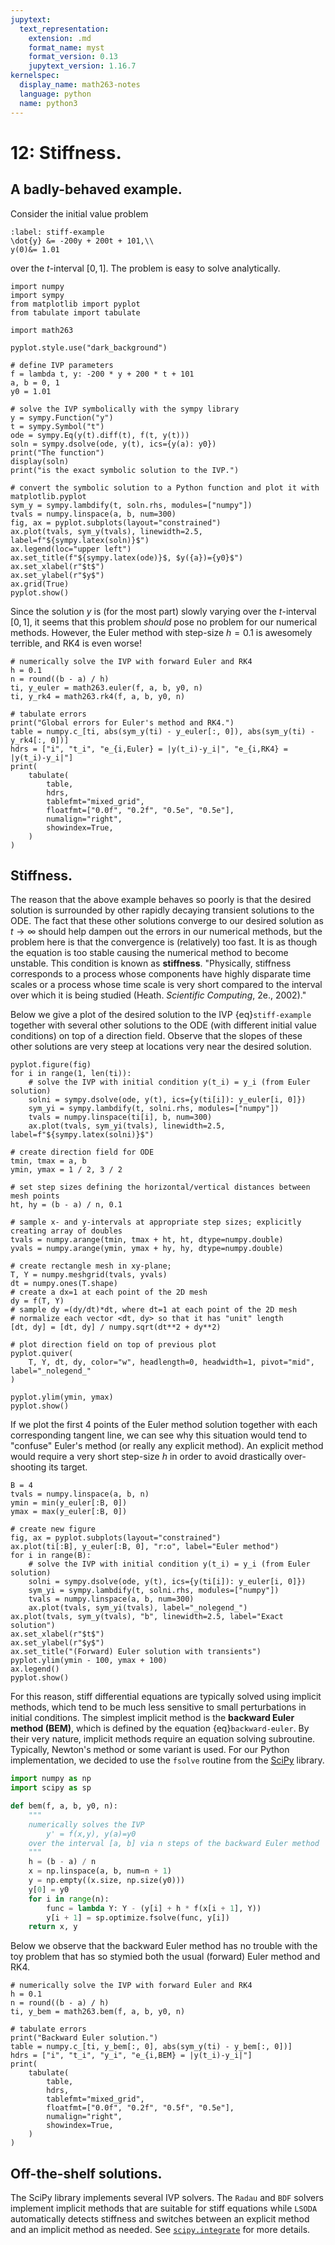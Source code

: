 ```yaml
---
jupytext:
  text_representation:
    extension: .md
    format_name: myst
    format_version: 0.13
    jupytext_version: 1.16.7
kernelspec:
  display_name: math263-notes
  language: python
  name: python3
---
```


# 12: Stiffness.

## A badly-behaved example.

Consider the initial value problem
```{math}
:label: stiff-example
\dot{y} &= -200y + 200t + 101,\\
y(0)&= 1.01
```
over the $t$-interval $[0, 1]$.
The problem is easy to solve analytically.

```{code-cell}
import numpy
import sympy
from matplotlib import pyplot
from tabulate import tabulate

import math263

pyplot.style.use("dark_background")

# define IVP parameters
f = lambda t, y: -200 * y + 200 * t + 101
a, b = 0, 1
y0 = 1.01

# solve the IVP symbolically with the sympy library
y = sympy.Function("y")
t = sympy.Symbol("t")
ode = sympy.Eq(y(t).diff(t), f(t, y(t)))
soln = sympy.dsolve(ode, y(t), ics={y(a): y0})
print("The function")
display(soln)
print("is the exact symbolic solution to the IVP.")

# convert the symbolic solution to a Python function and plot it with matplotlib.pyplot
sym_y = sympy.lambdify(t, soln.rhs, modules=["numpy"])
tvals = numpy.linspace(a, b, num=300)
fig, ax = pyplot.subplots(layout="constrained")
ax.plot(tvals, sym_y(tvals), linewidth=2.5, label=f"${sympy.latex(soln)}$")
ax.legend(loc="upper left")
ax.set_title(f"${sympy.latex(ode)}$, $y({a})={y0}$")
ax.set_xlabel(r"$t$")
ax.set_ylabel(r"$y$")
ax.grid(True)
pyplot.show()
```

Since the solution $y$ is (for the most part) slowly varying over the $t$-interval $[0, 1]$, it seems that this problem _should_ pose no problem for our numerical methods.  However, the  Euler method with step-size $h=0.1$ is awesomely terrible, and RK4 is even worse!

```{code-cell}
# numerically solve the IVP with forward Euler and RK4
h = 0.1
n = round((b - a) / h)
ti, y_euler = math263.euler(f, a, b, y0, n)
ti, y_rk4 = math263.rk4(f, a, b, y0, n)

# tabulate errors
print("Global errors for Euler's method and RK4.")
table = numpy.c_[ti, abs(sym_y(ti) - y_euler[:, 0]), abs(sym_y(ti) - y_rk4[:, 0])]
hdrs = ["i", "t_i", "e_{i,Euler} = |y(t_i)-y_i|", "e_{i,RK4} = |y(t_i)-y_i|"]
print(
    tabulate(
        table,
        hdrs,
        tablefmt="mixed_grid",
        floatfmt=["0.0f", "0.2f", "0.5e", "0.5e"],
        numalign="right",
        showindex=True,
    )
)
```

## Stiffness.

The reason that the above example behaves so poorly is that the desired solution is surrounded by other rapidly decaying transient solutions to the ODE.  The fact that these other solutions converge to our desired solution as $t\to\infty$ should help dampen out the errors in our numerical methods, but the problem here is that the convergence is (relatively) too fast.  It is as though the equation is too stable causing the numerical method to become unstable.  This condition is known as **stiffness**.  "Physically, stiffness corresponds to a process whose components have highly disparate time scales or a process whose time scale is very short compared to the interval over which it is being studied (Heath. _Scientific Computing_, 2e., 2002)."

Below we give a plot of the desired solution to the IVP {eq}`stiff-example` together with several other solutions to the ODE (with different initial value conditions) on top of a direction field.  Observe that the slopes of these other solutions are very steep at locations very near the desired solution.

```{code-cell}
pyplot.figure(fig)
for i in range(1, len(ti)):
    # solve the IVP with initial condition y(t_i) = y_i (from Euler solution)
    solni = sympy.dsolve(ode, y(t), ics={y(ti[i]): y_euler[i, 0]})
    sym_yi = sympy.lambdify(t, solni.rhs, modules=["numpy"])
    tvals = numpy.linspace(ti[i], b, num=300)
    ax.plot(tvals, sym_yi(tvals), linewidth=2.5, label=f"${sympy.latex(solni)}$")

# create direction field for ODE
tmin, tmax = a, b
ymin, ymax = 1 / 2, 3 / 2

# set step sizes defining the horizontal/vertical distances between mesh points
ht, hy = (b - a) / n, 0.1

# sample x- and y-intervals at appropriate step sizes; explicitly creating array of doubles
tvals = numpy.arange(tmin, tmax + ht, ht, dtype=numpy.double)
yvals = numpy.arange(ymin, ymax + hy, hy, dtype=numpy.double)

# create rectangle mesh in xy-plane;
T, Y = numpy.meshgrid(tvals, yvals)
dt = numpy.ones(T.shape)
# create a dx=1 at each point of the 2D mesh
dy = f(T, Y)
# sample dy =(dy/dt)*dt, where dt=1 at each point of the 2D mesh
# normalize each vector <dt, dy> so that it has "unit" length
[dt, dy] = [dt, dy] / numpy.sqrt(dt**2 + dy**2)

# plot direction field on top of previous plot
pyplot.quiver(
    T, Y, dt, dy, color="w", headlength=0, headwidth=1, pivot="mid", label="_nolegend_"
)

pyplot.ylim(ymin, ymax)
pyplot.show()
```

If we plot the first 4 points of the Euler method solution together with each corresponding tangent line, we can see why this situation would tend to "confuse" Euler's method (or really any explicit method).  An explicit method would require a very short step-size $h$ in order to avoid drastically over-shooting its target.

```{code-cell}
B = 4
tvals = numpy.linspace(a, b, n)
ymin = min(y_euler[:B, 0])
ymax = max(y_euler[:B, 0])

# create new figure
fig, ax = pyplot.subplots(layout="constrained")
ax.plot(ti[:B], y_euler[:B, 0], "r:o", label="Euler method")
for i in range(B):
    # solve the IVP with initial condition y(t_i) = y_i (from Euler solution)
    solni = sympy.dsolve(ode, y(t), ics={y(ti[i]): y_euler[i, 0]})
    sym_yi = sympy.lambdify(t, solni.rhs, modules=["numpy"])
    tvals = numpy.linspace(a, b, num=300)
    ax.plot(tvals, sym_yi(tvals), label="_nolegend_")
ax.plot(tvals, sym_y(tvals), "b", linewidth=2.5, label="Exact solution")
ax.set_xlabel(r"$t$")
ax.set_ylabel(r"$y$")
ax.set_title("(Forward) Euler solution with transients")
pyplot.ylim(ymin - 100, ymax + 100)
ax.legend()
pyplot.show()
```

For this reason, stiff differential equations are typically solved using implicit methods, which tend to be much less sensitive to small perturbations in initial conditions.  The simplest implicit method is the **backward Euler method (BEM)**, which is defined by the equation {eq}`backward-euler`.  By their very nature, implicit methods require an equation solving subroutine.  Typically, Newton's method or some variant is used.  For our Python implementation, we decided to use the `fsolve` routine from the [SciPy](https://scipy.org/) library.

```python
import numpy as np
import scipy as sp

def bem(f, a, b, y0, n):
    """
    numerically solves the IVP
        y' = f(x,y), y(a)=y0
    over the interval [a, b] via n steps of the backward Euler method
    """
    h = (b - a) / n
    x = np.linspace(a, b, num=n + 1)
    y = np.empty((x.size, np.size(y0)))
    y[0] = y0
    for i in range(n):
        func = lambda Y: Y - (y[i] + h * f(x[i + 1], Y))
        y[i + 1] = sp.optimize.fsolve(func, y[i])
    return x, y
```
Below we observe that the backward Euler method has no trouble with the toy problem that has so stymied both the usual (forward) Euler method and RK4.

```{code-cell}
# numerically solve the IVP with forward Euler and RK4
h = 0.1
n = round((b - a) / h)
ti, y_bem = math263.bem(f, a, b, y0, n)

# tabulate errors
print("Backward Euler solution.")
table = numpy.c_[ti, y_bem[:, 0], abs(sym_y(ti) - y_bem[:, 0])]
hdrs = ["i", "t_i", "y_i", "e_{i,BEM} = |y(t_i)-y_i|"]
print(
    tabulate(
        table,
        hdrs,
        tablefmt="mixed_grid",
        floatfmt=["0.0f", "0.2f", "0.5f", "0.5e"],
        numalign="right",
        showindex=True,
    )
)
```

## Off-the-shelf solutions.

The SciPy library implements several IVP solvers.  The `Radau` and `BDF` solvers implement implicit methods that are suitable for stiff equations while `LSODA` automatically detects stiffness and switches between an explicit method and an implicit method as needed.  See [`scipy.integrate`](https://docs.scipy.org/doc/scipy/reference/integrate.html#solving-initial-value-problems-for-ode-systems) for more details.
